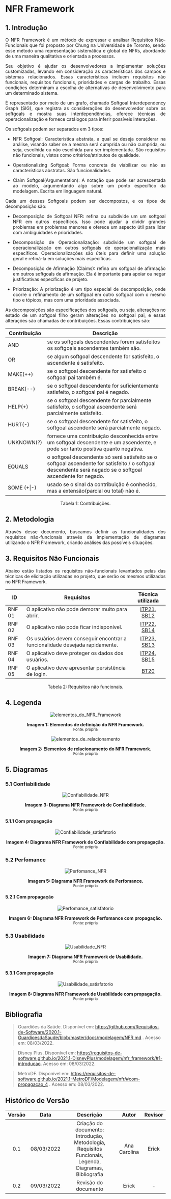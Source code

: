# NFR Framework

## 1. Introdução
<p style="text-align: justify;">O NFR Framework é um método de expressar e analisar Requisitos Não-Funcionais que foi proposto por Chung na Universidade de Toronto, sendo esse método uma representação sistemática e global de NFRs, abordando de uma maneira qualitativa e orientada a processos. 
</p>

<p style="text-align: justify;">Seu objetivo é ajudar os desenvolvedores a implementar soluções customizadas, levando em consideração as características dos campos e sistemas relacionados. Essas características incluem requisitos não funcionais, requisitos funcionais, prioridades e cargas de trabalho. Essas condições determinam a escolha de alternativas de desenvolvimento para um determinado sistema.
</p>

<p style="text-align: justify;">É representado por meio de um grafo, chamado Softgoal Interdependency Graph (SIG), que registra as considerações do desenvolvedor sobre os softgoals e mostra suas interdependências, oferece técnicas de operacionalização e fornece catálogos para inferir possíveis interações.
</p>

<p style="text-align: justify;"> Os softgoals podem ser separados em 3 tipos: </p>

- <p style="text-align: justify;">NFR Softgoal: Característica abstrata, a qual se deseja considerar na análise, visando saber se a mesma será cumprida ou não cumprida, ou seja, escolhida ou não escolhida para ser implementada. São requisitos não funcionais, vistos como critérios/atributos de qualidade.</p>

- <p style="text-align: justify;">Operationalizing Softgoal: Forma concreta de viabilizar ou não as características abstratas. São funcionalidades.</p>

- <p style="text-align: justify;">Claim Softgoal(Argumentation): A notação que pode ser acrescentada ao modelo, argumentando algo sobre um ponto específico da modelagem. Escrita em linguagem natural.</p>

<p style="text-align: justify;"> Cada um desses Softgoals podem ser decompostos, e os tipos de decomposição são: </p>

- <p style="text-align: justify;">Decomposição de Softgoal NFR: refina ou subdivide um um softgoal NFR em outros específicos. Isso pode ajudar a dividir grandes problemas em problemas menores e oferece um aspecto útil para lidar com ambiguidades e prioridades.</p>

- <p style="text-align: justify;">Decomposição de Operacionalização: subdivide um softgoal de operacionalização em outros softgoals de operacionalização mais específicos. Operacionalizações são úteis para definir uma solução geral e refiná-la em soluções mais específicas.</p>

- <p style="text-align: justify;">Decomposição de Afirmação (Claims): refina um softgoal de afirmação em outros softgoals de afirmação. Ela é importante para apoiar ou negar justificativas específicas de projeto.</p>

- <p style="text-align: justify;">Priorização: A priorização é um tipo especial de decomposição, onde ocorre o refinamento de um softgoal em outro softgoal com o mesmo tipo e tópicos, mas com uma prioridade associada.</p>


<p style="text-align: justify;">As decomposições são especificações dos softgoals, ou seja, alterações no estado de um softgoal filho geram alterações no softgoal pai, e essas alterações são chamadas de contribuições. Essas contribuições são:</p>

Contribuição | Descrição
-|-
AND | se os softgoals descendentes forem satisfeitos os softgoals ascendentes também são.
OR | se algum softgoal descendente for satisfeito, o ascendente é satisfeito.
MAKE(++) | se o softgoal descendente for satisfeito o softgoal pai também é.
BREAK(--) | se o softgoal descendente for suficientemente satisfeito, o softgoal pai é negado.
HELP(+) | se o softgoal descendente for parcialmente satisfeito, o softgoal ascendente será parcialmente satisfeito.
HURT(-) | se o softgoal descendente for satisfeito, o softgoal ascendente será parcialmente negado.
UNKNOWN(?) | fornece uma contribuição desconhecida entre um softgoal descendente e um ascendente, e pode ser tanto positiva quanto negativa.
EQUALS | o softgoal descendente só será satisfeito se o softgoal ascendente for satisfeito / o softgoal descendente será negado se o softgoal ascendente for negado.
SOME (+\|-) | usado se o sinal da contribuição é conhecido, mas a extensão(parcial ou total) não é. 

<center> <figcaption>Tabela 1: Contribuições.</figcaption> </center>


## 2. Metodologia

<p style="text-align: justify;">Através desse documento, buscamos definir as funcionalidades dos requisitos não-funcionais através da implementação de diagramas utilizando o NFR Framework, criando análises das possíveis situações.
</p>


## 3. Requisitos Não Funcionais

<p style="text-align: justify;"> Abaixo estão listados os requisitos não-funcionais levantados pelas das técnicas de elicitação utilizadas no projeto, que serão os mesmos utilizados no NFR Framework.
</p>


| ID     | Requisitos            | Técnica utilizada |
| ------ | --------------------- | :---------------: |
| RNF 01 | O aplicativo não pode demorar muito para abrir. | [ITP21](https://requisitos-de-software.github.io/2021.2-ConecteSUS/Elicita%C3%A7%C3%A3o/Tecnicas_de_elicitacao/introspeccao/#31-requisitos-funcionais), [SB12](https://requisitos-de-software.github.io/2021.2-ConecteSUS/Elicita%C3%A7%C3%A3o/Tecnicas_de_elicitacao/storytelling/#5-requisitos-nao-funcionais) |
| RNF 02 | O aplicativo não pode ficar indisponível.  |  [ITP22](https://requisitos-de-software.github.io/2021.2-ConecteSUS/Elicita%C3%A7%C3%A3o/Tecnicas_de_elicitacao/introspeccao/#31-requisitos-funcionais), [SB14](https://requisitos-de-software.github.io/2021.2-ConecteSUS/Elicita%C3%A7%C3%A3o/Tecnicas_de_elicitacao/storytelling/#5-requisitos-nao-funcionais)  |
| RNF 03 | Os usuários devem conseguir encontrar a funcionalidade desejada rapidamente. | [ITP23](https://requisitos-de-software.github.io/2021.2-ConecteSUS/Elicita%C3%A7%C3%A3o/Tecnicas_de_elicitacao/introspeccao/#31-requisitos-funcionais), [SB13](https://requisitos-de-software.github.io/2021.2-ConecteSUS/Elicita%C3%A7%C3%A3o/Tecnicas_de_elicitacao/storytelling/#5-requisitos-nao-funcionais) |
| RNF 04 | O aplicativo deve proteger os dados dos usuários.  |  [ITP24](https://requisitos-de-software.github.io/2021.2-ConecteSUS/Elicita%C3%A7%C3%A3o/Tecnicas_de_elicitacao/introspeccao/#31-requisitos-funcionais), [SB15](https://requisitos-de-software.github.io/2021.2-ConecteSUS/Elicita%C3%A7%C3%A3o/Tecnicas_de_elicitacao/storytelling/#5-requisitos-nao-funcionais) |
| RNF 05 | O aplicativo deve apresentar persistência de login. | [BT20](https://requisitos-de-software.github.io/2021.2-ConecteSUS/Elicita%C3%A7%C3%A3o/Tecnicas_de_elicitacao/brainstorming/#5-levantamento-de-requisitos)  |


<center> <figcaption>Tabela 2: Requisitos não funcionais.</figcaption> </center>




## 4. Legenda

<center>

![elementos_do_NFR_Framework](https://user-images.githubusercontent.com/49570180/157316868-0d2e5154-355f-490d-9696-7ac1c898d155.jpeg)

</center>

<center>

  <figcaption>
      <b>Imagem 1: Elementos de definição do NFR Framework.</b>
    <br><small>Fonte: própria</small>
  </figcaption>

</center>


<center>

![elementos_de_relacionamento](https://user-images.githubusercontent.com/49570180/157317602-00134891-0e25-4de3-8e14-d5983c8b7daf.jpeg)


</center>

<center>

  <figcaption>
      <b>Imagem 2: Elementos de relacionamento do NFR Framework.</b>
    <br><small>Fonte: própria</small>
  </figcaption>

</center>


## 5. Diagramas

### 5.1 Confiabilidade

<center>

![Confiabilidade_NFR](https://user-images.githubusercontent.com/49570180/157367881-d2edf258-6af0-4168-9a56-4afaef00b94a.jpeg)

</center>

<center>

  <figcaption>
      <b>Imagem 3: Diagrama NFR Framework de Confiabilidade.</b>
    <br><small>Fonte: própria</small>
  </figcaption>

</center>

#### 5.1.1 Com propagação

<center>

![Confiabilidade_satisfatorio](https://user-images.githubusercontent.com/49570180/157367890-9475074b-c003-4430-9471-c7627f92ac15.jpeg)

</center>

<center>

  <figcaption>
      <b>Imagem 4: Diagrama NFR Framework de Confiabilidade com propagação.</b>
    <br><small>Fonte: própria</small>
  </figcaption>

</center>

### 5.2 Perfomance

<center>

![Perfomance_NFR](https://user-images.githubusercontent.com/49570180/157367908-0baa83d1-0427-4f8d-9599-d311c27ad8d1.jpeg)

</center>

<center>

  <figcaption>
      <b>Imagem 5: Diagrama NFR Framework de Perfomance.</b>
    <br><small>Fonte: própria</small>
  </figcaption>

</center>

#### 5.2.1 Com propagação

<center>

![Perfomance_satisfatorio](https://user-images.githubusercontent.com/49570180/157367956-c7ddce92-1d3a-4e17-92ca-7382dff86a91.jpeg)

</center>

<center>

  <figcaption>
      <b>Imagem 6: Diagrama NFR Framework de Perfomance com propagação.</b>
    <br><small>Fonte: própria</small>
  </figcaption>

</center>

### 5.3 Usabilidade

<center>

![Usabilidade_NFR](https://user-images.githubusercontent.com/49570180/157367975-8a7e9d96-eef9-41dd-b0d7-158bd04b8b2f.jpeg)

</center>

<center>

  <figcaption>
      <b>Imagem 7: Diagrama NFR Framework de Usabilidade.</b>
    <br><small>Fonte: própria</small>
  </figcaption>

</center>

#### 5.3.1 Com propagação

<center>

![Usabilidade_satisfatorio](https://user-images.githubusercontent.com/49570180/157367983-8ff8c777-98d2-434b-b0f0-818789ebb2b1.jpeg)

</center>

<center>

  <figcaption>
      <b>Imagem 8: Diagrama NFR Framework de Usabilidade com propagação.</b>
    <br><small>Fonte: própria</small>
  </figcaption>

</center>


## Bibliografia

>Guardiões da Saúde. Disponível em: https://github.com/Requisitos-de-Software/2020.1-GuardioesdaSaude/blob/master/docs/modelagem/NFR.md . Acesso em: 08/03/2022.

>Disney Plus. Disponível em: https://requisitos-de-software.github.io/2021.1-DisneyPlus/modelagem/nfr_framework/#1-introducao. Acesso em: 08/03/2022.

>MetroDF. Disponível em: https://requisitos-de-software.github.io/2021.1-MetroDF/Modelagem/nfr/#com-propagacao_4 . Acesso em: 08/03/2022.



## Histórico de Versão

| Versão |    Data    |  Descrição | Autor | Revisor |
| :----: | :--------: | :--------: | :---: | :-----: |
|  0.1   | 08/03/2022 | Criação do documento: Introdução, Metodologia, Requisitos Funcionais, Legenda, Diagramas, Bibliografia | Ana Carolina | Erick |
|  0.2   | 09/03/2022 | Revisão do documento | Erick | - |
